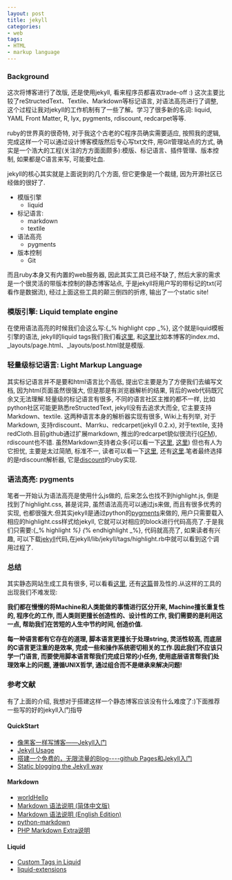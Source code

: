 ```yaml
---
layout: post
title: jekyll
categories:
- web
tags:
- HTML
- markup language
---
```


### Background

这次将博客进行了改版, 还是使用jekyll, 看来程序员都喜欢trade-off :) 这次主要比较了reStructedText、Textile、Markdown等标记语言, 对语法高亮进行了调整, 这个过程让我对jekyll的工作机制有了一些了解。学习了很多新的名词: liquid,		YAML Front Matter, R, lyx, pygments, rdiscount, redcarpet等等.

ruby的世界真的很奇特, 对于我这个古老的C程序员确实需要适应, 按照我的逻辑, 完成这样一个可以通过设计博客模版然后专心写txt文件, 用Git管理站点的方式, 确实是一个浩大的工程(关注的方方面面颇多):模版、标记语言、插件管理、版本控制, 如果都是C语言来写, 可能要吐血.

jekyll的核心其实就是上面说到的几个方面, 但它更像是一个裁缝, 因为开源社区已经做的很好了.
>
- 模版引擎
   * liquid
- 标记语言:
   * markdown
   * textile
- 语法高亮
   * pygments
- 版本控制
   * Git

而且ruby本身又有内置的web服务器, 因此其实工具已经不缺了, 然后大家的需求是一个很灵活的带版本控制的静态博客站点, 于是jekyll将用户写的带标记的txt(可看作是数据流), 经过上面这些工具的颠三倒四的折疼, 输出了一个static site!


### 模版引擎: Liquid template engine 

在使用语法高亮的时候我们会这么写:{_% highlight cpp _%}, 这个就是liquid模板引擎的语法, jekyll的liquid tags我们我们看[这里](https://github.com/mojombo/jekyll/wiki/Template-Data),	和[这里](https://github.com/mojombo/jekyll/wiki/liquid-extensions)比如本博客的index.md、_layouts/page.html、_layouts/post.html就是模版.

### 轻量级标记语言: Light Markup Language

其实标记语言并不是要和html语言比个高低, 提出它主要是为了方便我们去编写文档, 因为html页面虽然很强大, 但是那是有浏览器解析的结果, 背后的web代码既冗余又无法理解.轻量级的标记语言有很多, 不同的语言社区主推的都不一样, 比如python社区可能更熟悉reStructedText, jekyll没有去追求大而全, 它主要支持Markdown、textile. 这两种语言本身的解析器实现有很多, Wiki上有列举, 对于Markdown, 支持rdiscount、Marrku、redcarpet(jekyll 0.2.x), 对于textile, 支持redCloth.目前github通过扩展markdown, 推出的redcarpet貌似很流行([GFM](http://github.github.com/github-flavored-markdown/)), rdiscount也不错. 虽然Markdown支持者众多(可以看一下[这里](http://www.yangzhiping.com/tech/r-markdown-knitr.html), [这里](http://www.codinghorror.com/blog/2012/10/the-future-of-markdown.html)) 但也有人为它担忧, 主要是太过简陋, 标准不一, 读者可以看一下[这里](http://blog.liancheng.info/why-i-hate-markdown/#.UOFBNvLsOxI), 还有[这里](http://www.ituring.com.cn/article/8648).笔者最终选择的是rdiscount解析器, 它是[discount](http://www.pell.portland.or.us/~orc/Code/discount/)的ruby实现.
### 语法高亮: pygments

笔者一开始认为语法高亮是使用什么js做的, 后来怎么也找不到highlight.js, 倒是找到了highlight.css, 甚是诧异, 虽然语法高亮可以通过js来做, 而且有很多优秀的实现, 也都很强大.但其实jekyll是通过python的[pygments](http://pygments.org/)来做的, 用户只需要载入相应的highlight.css样式给jekyll, 它就可以对相应的block进行代码高亮了.于是我们只需要:{_% highlight _%} {_% endhighlight _%}, 代码就高亮了, 如果读者有兴趣, 可以下载[jekyll](https://github.com/mojombo/jekyll/tree/master/lib/jekyll)代码,在jekyll/lib/jekyll/tags/highlight.rb中就可以看到这个调用过程了.

### 总结

其实静态网站生成工具有很多, 可以看看[这里](http://iwantmyname.com/blog/2011/02/list-static-website-generators.html), 还有[这篇](http://www.mickgardner.com/2012/12/an-introduction-to-static-site.html)普及性的.从这样的工具的出现我们不难发现:

__我们都在慢慢的将Machine和人类能做的事情进行区分开来, Machine擅长重复性的, 程序化的工作, 而人类则更擅长创造性的、设计性的工作, 我们需要的是利用这一点, 帮助我们在苦短的人生中节约时间, 创造价值.__

__每一种语言都有它存在的道理, 脚本语言更擅长于处理string, 灵活性较高, 而底层的C语言更注重的是效率, 完成一些和操作系统密切相关的工作.因此我们不应该只学一门语言, 而要使用脚本语言帮我们完成日常的小任务, 使用底层语言帮我们处理效率上的问题, 遵循UNIX哲学, 通过组合而不是继承来解决问题!__

### 参考文献

有了上面的介绍, 我想对于搭建这样一个静态博客应该没有什么难度了:)下面推荐一些写的好的jekyll入门指导

#### QuickStart
>
- [像黑客一样写博客——Jekyll入门](http://www.soimort.org/posts/101/)
- [Jekyll Usage](https://github.com/mojombo/jekyll/wiki/Usage)
- [搭建一个免费的，无限流量的Blog----github Pages和Jekyll入门](http://www.ruanyifeng.com/blog/2012/08/blogging_with_jekyll.html)
- [Static blogging the Jekyll way](http://recursive-design.com/blog/2010/10/12/static-blogging-the-jekyll-way/)

#### Markdown
>
- [worldHello](http://www.worldhello.net/gotgithub/appendix/markups.html)
- [Markdown 语法说明 (简体中文版)](http://wowubuntu.com/markdown)
- [Markdown 语法说明 (English Edition)](http://daringfireball.net/projects/markdown/syntax)
- [python-markdown](http://microjo.github.com/work/markdown_ext.html)
- [PHP Markdown Extra说明](http://blog.yanxyz.net/php-markdown-extra-description.html#header-id)

#### Liquid
>
- [Custom Tags in Liquid](http://robots.thoughtbot.com/post/159806314/custom-tags-in-liquid)
- [liquid-extensions](https://github.com/mojombo/jekyll/wiki/liquid-extensions)
